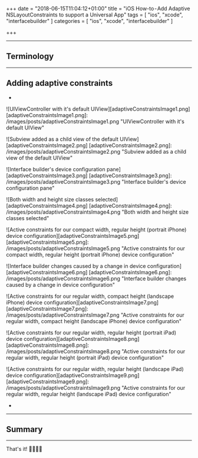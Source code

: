+++
date = "2018-06-15T11:04:12+01:00"
title = "iOS How-to - Add Adaptive NSLayoutConstraints to support a Universal App"
tags = [
    "ios",
    "xcode",
    "interfacebuilder"
]
categories = [
    "ios",
    "xcode",
    "interfacebuilder"
]

+++

---
## Terminology

---
## Adding adaptive constraints

* 

![UIViewController with it's default UIView][adaptiveConstraintsImage1.png]
[adaptiveConstraintsImage1.png]: /images/posts/adaptiveConstraintsImage1.png "UIViewController with it's default UIView"

![Subview added as a child view of the default UIView][adaptiveConstraintsImage2.png]
[adaptiveConstraintsImage2.png]: /images/posts/adaptiveConstraintsImage2.png "Subview added as a child view of the default UIView"

![Interface builder's device configuration pane][adaptiveConstraintsImage3.png]
[adaptiveConstraintsImage3.png]: /images/posts/adaptiveConstraintsImage3.png "Interface builder's device configuration pane"

![Both width and height size classes selected][adaptiveConstraintsImage4.png]
[adaptiveConstraintsImage4.png]: /images/posts/adaptiveConstraintsImage4.png "Both width and height size classes selected"

![Active constraints for our compact width, regular height (portrait iPhone) device configuration][adaptiveConstraintsImage5.png]
[adaptiveConstraintsImage5.png]: /images/posts/adaptiveConstraintsImage5.png "Active constraints for our compact width, regular height (portrait iPhone) device configuration"

![Interface builder changes caused by a change in device configuration][adaptiveConstraintsImage6.png]
[adaptiveConstraintsImage6.png]: /images/posts/adaptiveConstraintsImage6.png "Interface builder changes caused by a change in device configuration"

![Active constraints for our regular width, compact height (landscape iPhone) device configuration][adaptiveConstraintsImage7.png]
[adaptiveConstraintsImage7.png]: /images/posts/adaptiveConstraintsImage7.png "Active constraints for our regular width, compact height (landscape iPhone) device configuration"

![Active constraints for our regular width, regular height (portrait iPad) device configuration][adaptiveConstraintsImage8.png]
[adaptiveConstraintsImage8.png]: /images/posts/adaptiveConstraintsImage8.png "Active constraints for our regular width, regular height (portrait iPad) device configuration"

![Active constraints for our regular width, regular height (landscape iPad) device configuration][adaptiveConstraintsImage9.png]
[adaptiveConstraintsImage9.png]: /images/posts/adaptiveConstraintsImage9.png "Active constraints for our regular width, regular height (landscape iPad) device configuration"

*

---
## Summary

---

That's it! 📱🚀👍🏽

